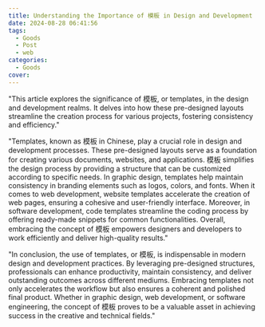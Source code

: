 ```yaml
---
title: Understanding the Importance of 模板 in Design and Development
date: 2024-08-28 06:41:56
tags:
  - Goods
  - Post
  - web
categories:
  - Goods
cover: 
---
```


"This article explores the significance of 模板, or templates, in the design and development realms. It delves into how these pre-designed layouts streamline the creation process for various projects, fostering consistency and efficiency."

"Templates, known as 模板 in Chinese, play a crucial role in design and development processes. These pre-designed layouts serve as a foundation for creating various documents, websites, and applications. 模板 simplifies the design process by providing a structure that can be customized according to specific needs. In graphic design, templates help maintain consistency in branding elements such as logos, colors, and fonts. When it comes to web development, website templates accelerate the creation of web pages, ensuring a cohesive and user-friendly interface. Moreover, in software development, code templates streamline the coding process by offering ready-made snippets for common functionalities. Overall, embracing the concept of 模板 empowers designers and developers to work efficiently and deliver high-quality results."

"In conclusion, the use of templates, or 模板, is indispensable in modern design and development practices. By leveraging pre-designed structures, professionals can enhance productivity, maintain consistency, and deliver outstanding outcomes across different mediums. Embracing templates not only accelerates the workflow but also ensures a coherent and polished final product. Whether in graphic design, web development, or software engineering, the concept of 模板 proves to be a valuable asset in achieving success in the creative and technical fields."
